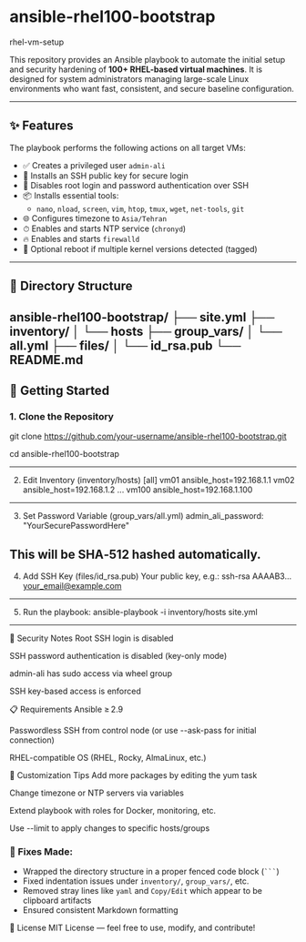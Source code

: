 # ansible-rhel100-bootstrap
rhel-vm-setup

This repository provides an Ansible playbook to automate the initial setup and security hardening of **100+ RHEL-based virtual machines**. It is designed for system administrators managing large-scale Linux environments who want fast, consistent, and secure baseline configuration.

---

## ✨ Features

The playbook performs the following actions on all target VMs:

- ✅ Creates a privileged user `admin-ali`
- 🔑 Installs an SSH public key for secure login
- 🔐 Disables root login and password authentication over SSH
- 📦 Installs essential tools:
  - `nano`, `nload`, `screen`, `vim`, `htop`, `tmux`, `wget`, `net-tools`, `git`
- 🌐 Configures timezone to `Asia/Tehran`
- ⏱ Enables and starts NTP service (`chronyd`)
- 🔥 Enables and starts `firewalld`
- 🔁 Optional reboot if multiple kernel versions detected (tagged)

---

## 📁 Directory Structure
ansible-rhel100-bootstrap/
├── site.yml 
├── inventory/
│ └── hosts 
├── group_vars/
│ └── all.yml 
├── files/
│ └── id_rsa.pub 
└── README.md
---
## 🚀 Getting Started

### 1. Clone the Repository


git clone https://github.com/your-username/ansible-rhel100-bootstrap.git

cd ansible-rhel100-bootstrap

---
2. Edit Inventory (inventory/hosts)
[all]
vm01 ansible_host=192.168.1.1
vm02 ansible_host=192.168.1.2
...
vm100 ansible_host=192.168.1.100
---
3. Set Password Variable (group_vars/all.yml)
admin_ali_password: "YourSecurePasswordHere"

This will be SHA‑512 hashed automatically.
---
4. Add SSH Key (files/id_rsa.pub)
Your public key, e.g.:
ssh-rsa AAAAB3... your_email@example.com
---
5. Run the playbook:
ansible-playbook -i inventory/hosts site.yml
---
🔐 Security Notes
Root SSH login is disabled

SSH password authentication is disabled (key-only mode)

admin-ali has sudo access via wheel group

SSH key-based access is enforced

📋 Requirements
Ansible ≥ 2.9

Passwordless SSH from control node (or use --ask-pass for initial connection)

RHEL-compatible OS (RHEL, Rocky, AlmaLinux, etc.)

🚧 Customization Tips
Add more packages by editing the yum task

Change timezone or NTP servers via variables

Extend playbook with roles for Docker, monitoring, etc.

Use --limit to apply changes to specific hosts/groups


### 🔧 Fixes Made:
- Wrapped the directory structure in a proper fenced code block (` ``` `)
- Fixed indentation issues under `inventory/`, `group_vars/`, etc.
- Removed stray lines like `yaml` and `Copy/Edit` which appear to be clipboard artifacts
- Ensured consistent Markdown formatting

📜 License
MIT License — feel free to use, modify, and contribute!
